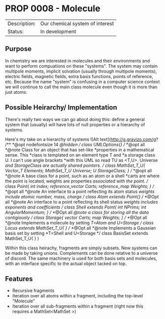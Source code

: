 # PROP 0008 - Molecule

|                |                                           |
|:---------------|:------------------------------------------|
| Description:   | Our chemical system of interest           |
| Status:        | In development                            |
 

## Purpose
 In chemistry we are interested in molecules and their environments and want to perform compuations on these "systems".  The system may contain multipole moments, implicit solvation (usually through multipole moments), electric fields, magnetic fields, extra basis functions, points of reference, etc.  Because the name "system" is confusing in a computer science context we will continue to call the main class molecule even though it is more than just atoms.
 
## Possible Heirarchy/ Implementation
There's really two ways we can go about doing this: define a general system that (usually) will have  lots of null properties or a hierarchy of systems.

Here's my take on a hierarchy of systems
![Alt text](http://g.gravizo.com/g?
/**
*@opt nodefontsize 14
*@hidden
*/
class UMLOptions{}
/**
*@opt all
*@note Class for an object that has set-like
*properties in a mathematical sense.  This
*class is templated on an element type T and
*a storage class U.  I can't use angle brackets
*with this UML so read TU as <T,U>.  Universe
*and StorageClass are actually shared pointers.
*/
class MathSet_T_U{
Vector_T Elements;
MathSet_T_U Universe;
U StorageClass;
}
/**
*@opt all
*@note A base class for a point, such as an atom or a shell
*carts are where the point is located, weights are properties
*associated with the point.
*/
class Point{
int index;
reference_vector Carts;
reference_map Weights;
}
/**
*@opt all
*@note An interface to a point reflecting its atom status
*weights include atomic number, mass, charge
*/
class Atom extends Point{}
/**
*@Opt all
*@note An interface to a point reflecting its shell status
*weights includes exponents and coefficients
*/
class Shell extends Point{
int NPrims;
int AngularMomentum;
}
/**
*@Opt all
*@note a class for storing all the data contigiously
*/
class Storage{
vector Carts;
map Weights;
}
/**
*@Opt all
*@note Implements a molecule by setting
*T=Atom and U=Storage
*/
class Locus extends MathSet_T_U{
}
/**
*@Opt all
*@note Implements a Gaussian basis set by setting
*T=Shell and U=Storage
*/
class BasisSet extends MathSet_T_U{
}
)

Within this class heirachy, fragments are simply subsets.  New systems can be made by taking unions.  Complements can be done
relative to a universe of discord.  The same machinery is used for both basis sets and molecules, with an interface specific to the actual object tacked on top.

## Features
 * Recursive fragments
 * Iteration over all atoms within a fragment, including the top-level "Molecule"
 * Iteration over all sub-fragments within a fragment (right now this requires a MathSet<MathSet<Atoms> >)
